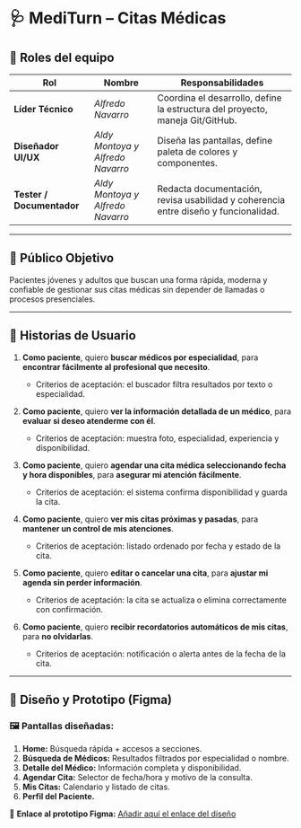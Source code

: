 # 🩺 MediTurn – Citas Médicas

## 👥 Roles del equipo

| Rol | Nombre | Responsabilidades |
|------|---------|-------------------|
| **Líder Técnico** | *Alfredo Navarro* | Coordina el desarrollo, define la estructura del proyecto, maneja Git/GitHub. |
| **Diseñador UI/UX** | *Aldy Montoya y Alfredo Navarro* | Diseña las pantallas, define paleta de colores y componentes. |
| **Tester / Documentador** | *Aldy Montoya y Alfredo Navarro* | Redacta documentación, revisa usabilidad y coherencia entre diseño y funcionalidad. |

---

## 👤 Público Objetivo
Pacientes jóvenes y adultos que buscan una forma rápida, moderna y confiable de gestionar sus citas médicas sin depender de llamadas o procesos presenciales.

---

## 📖 Historias de Usuario

1. **Como paciente**, quiero **buscar médicos por especialidad**, para **encontrar fácilmente al profesional que necesito**.  
   - Criterios de aceptación: el buscador filtra resultados por texto o especialidad.

2. **Como paciente**, quiero **ver la información detallada de un médico**, para **evaluar si deseo atenderme con él**.  
   - Criterios de aceptación: muestra foto, especialidad, experiencia y disponibilidad.

3. **Como paciente**, quiero **agendar una cita médica seleccionando fecha y hora disponibles**, para **asegurar mi atención fácilmente**.  
   - Criterios de aceptación: el sistema confirma disponibilidad y guarda la cita.

4. **Como paciente**, quiero **ver mis citas próximas y pasadas**, para **mantener un control de mis atenciones**.  
   - Criterios de aceptación: listado ordenado por fecha y estado de la cita.

5. **Como paciente**, quiero **editar o cancelar una cita**, para **ajustar mi agenda sin perder información**.  
   - Criterios de aceptación: la cita se actualiza o elimina correctamente con confirmación.

6. **Como paciente**, quiero **recibir recordatorios automáticos de mis citas**, para **no olvidarlas**.  
   - Criterios de aceptación: notificación o alerta antes de la fecha de la cita.

---

## 🧩 Diseño y Prototipo (Figma)

### 🖼️ Pantallas diseñadas:
1. **Home:** Búsqueda rápida + accesos a secciones.  
2. **Búsqueda de Médicos:** Resultados filtrados por especialidad o nombre.  
3. **Detalle del Médico:** Información completa y disponibilidad.  
4. **Agendar Cita:** Selector de fecha/hora y motivo de la consulta.  
5. **Mis Citas:** Calendario y listado de citas.
6. **Perfil del Paciente.**

📎 **Enlace al prototipo Figma:** [Añadir aquí el enlace del diseño](https://www.figma.com/)

